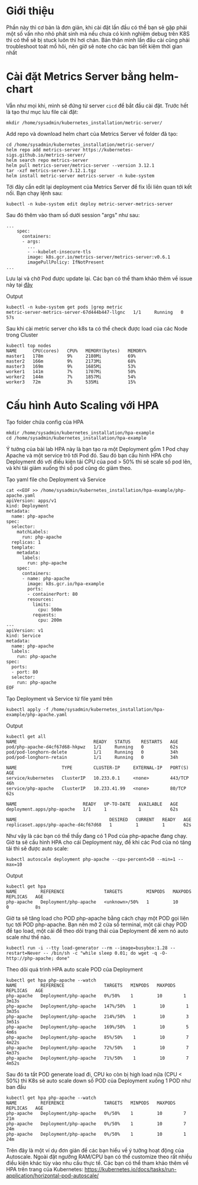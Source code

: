 # Giới thiệu
Phần này thì cơ bản là đơn giản, khi cài đặt lần đầu có thể bạn sẽ gặp phải một số vấn nho nhỏ phát sinh mà nếu chưa có kinh nghiệm debug trên K8S thì có thể sẽ bị stuck luôn thì hơi chán.
Bản thân mình lần đầu cài cũng phải troubleshoot toát mồ hôi, nên giờ sẽ note cho các bạn tiết kiệm thời gian nhất

# Cài đặt Metrics Server bằng helm-chart
Vẫn như mọi khi, mình sẽ đứng từ server `cicd` để bắt đầu cài đặt. Trước hết là tạo thư mục lưu file cài đặt:
```
mkdir /home/sysadmin/kubernetes_installation/metric-server/
```

Add repo và download helm chart của Metrics Server về folder đã tạo:
```
cd /home/sysadmin/kubernetes_installation/metric-server/
helm repo add metrics-server https://kubernetes-sigs.github.io/metrics-server/
helm search repo metrics-server
helm pull metrics-server/metrics-server --version 3.12.1
tar -xzf metrics-server-3.12.1.tgz
helm install metric-server metrics-server -n kube-system
```

Tới đây cần edit lại deployment của Metrics Server để fix lỗi liên quan tới kết nối. Bạn chạy lệnh sau:
```
kubectl -n kube-system edit deploy metric-server-metrics-server
```

Sau đó thêm vào tham số dưới session "args" như sau:
```
...
    spec:
      containers:
      - args:
        ...
        - --kubelet-insecure-tls
        image: k8s.gcr.io/metrics-server/metrics-server:v0.6.1
        imagePullPolicy: IfNotPresent
...
```
Lưu lại và chờ Pod được update lại. Các bạn có thể tham khảo thêm về issue này tại [đây](https://github.com/kubernetes-sigs/metrics-server/issues/278)

Output
```
kubectl -n kube-system get pods |grep metric
metric-server-metrics-server-67d444b447-llgnc   1/1     Running   0          57s
```

Sau khi cài metric server cho k8s ta có thể check được load của các Node trong Cluster
```
kubectl top nodes
NAME      CPU(cores)   CPU%   MEMORY(bytes)   MEMORY%
master1   178m         9%     2180Mi          69%
master2   166m         9%     2173Mi          68%
master3   169m         9%     1685Mi          53%
worker1   141m         7%     1707Mi          50%
worker2   144m         7%     1857Mi          54%
worker3   72m          3%     535Mi           15%
```

# Cấu hình Auto Scaling với HPA
Tạo folder chứa config của HPA
```
mkdir /home/sysadmin/kubernetes_installation/hpa-example
cd /home/sysadmin/kubernetes_installation/hpa-example
```
Ý tưởng của bài lab HPA này là bạn tạo ra một Deployment gồm 1 Pod chạy Apache và một service trỏ tới Pod đó. Sau đó bạn cấu hình HPA cho Deployment đó với điều kiện tải CPU của pod > 50% thì sẽ scale số pod lên, và khi tải giảm xuống thì số pod cũng dc giảm theo.

Tạo yaml file cho Deployment và Service

```
cat <<EOF >> /home/sysadmin/kubernetes_installation/hpa-example/php-apache.yaml
apiVersion: apps/v1
kind: Deployment
metadata:
  name: php-apache
spec:
  selector:
    matchLabels:
      run: php-apache
  replicas: 1
  template:
    metadata:
      labels:
        run: php-apache
    spec:
      containers:
      - name: php-apache
        image: k8s.gcr.io/hpa-example
        ports:
        - containerPort: 80
        resources:
          limits:
            cpu: 500m
          requests:
            cpu: 200m
---
apiVersion: v1
kind: Service
metadata:
  name: php-apache
  labels:
    run: php-apache
spec:
  ports:
  - port: 80
  selector:
    run: php-apache
EOF
```

Tạo Deployment và Service từ file yaml trên 
```
kubectl apply -f /home/sysadmin/kubernetes_installation/hpa-example/php-apache.yaml
```

Output
```
kubectl get all
NAME                             READY   STATUS    RESTARTS   AGE
pod/php-apache-d4cf67d68-hkpwz   1/1     Running   0          62s
pod/pod-longhorn-delete          1/1     Running   0          34h
pod/pod-longhorn-retain          1/1     Running   0          34h

NAME                 TYPE        CLUSTER-IP     EXTERNAL-IP   PORT(S)   AGE
service/kubernetes   ClusterIP   10.233.0.1     <none>        443/TCP   46h
service/php-apache   ClusterIP   10.233.41.99   <none>        80/TCP    62s

NAME                         READY   UP-TO-DATE   AVAILABLE   AGE
deployment.apps/php-apache   1/1     1            1           62s

NAME                                   DESIRED   CURRENT   READY   AGE
replicaset.apps/php-apache-d4cf67d68   1         1         1       62s
```

Như vậy là các bạn có thể thấy đang có 1 Pod của php-apache đang chạy. Giờ ta sẽ cấu hình HPA cho cái Deployment này, để khi các Pod của nó tăng tải thì sẽ được auto scale:

```
kubectl autoscale deployment php-apache --cpu-percent=50 --min=1 --max=10
```

Output
```
kubectl get hpa
NAME         REFERENCE               TARGETS         MINPODS   MAXPODS   REPLICAS   AGE
php-apache   Deployment/php-apache   <unknown>/50%   1         10        0          8s
```

Giờ ta sẽ tăng load cho POD php-apache bằng cách chạy một POD gọi liên tục tới POD php-apache. Bạn nên mở 2 cửa sổ terminal, một cái chạy POD để tạo load, một cái để theo dõi trạng thái của Deployment để xem nó auto scale như thế nào.

```
kubectl run -i --tty load-generator --rm --image=busybox:1.28 --restart=Never -- /bin/sh -c "while sleep 0.01; do wget -q -O- http://php-apache; done"
```

Theo dõi quá trình HPA auto scale POD của Deployment
```
kubectl get hpa php-apache --watch
NAME         REFERENCE               TARGETS   MINPODS   MAXPODS   REPLICAS   AGE
php-apache   Deployment/php-apache   0%/50%    1         10        1          3m13s
php-apache   Deployment/php-apache   147%/50%   1         10        1          3m35s
php-apache   Deployment/php-apache   214%/50%   1         10        3          3m51s
php-apache   Deployment/php-apache   169%/50%   1         10        5          4m6s
php-apache   Deployment/php-apache   85%/50%    1         10        7          4m22s
php-apache   Deployment/php-apache   72%/50%    1         10        7          4m37s
php-apache   Deployment/php-apache   71%/50%    1         10        7          4m52s
```

Sau đó ta tắt POD generate load đi, CPU ko còn bị high load nữa (CPU < 50%) thì K8s sẽ auto scale down số POD của Deployment xuống 1 POD như ban đầu
```
kubectl get hpa php-apache --watch
NAME         REFERENCE               TARGETS   MINPODS   MAXPODS   REPLICAS   AGE
php-apache   Deployment/php-apache   0%/50%    1         10        7          21m
php-apache   Deployment/php-apache   0%/50%    1         10        7          24m
php-apache   Deployment/php-apache   0%/50%    1         10        1          24m
```

Trên đây là một ví dụ đơn giản để các bạn hiểu về ý tưởng hoạt động của Autoscale. Ngoài đặt ngưỡng RAM/CPU bạn có thể customize theo rất nhiều điều kiện khác tùy vào nhu cầu thực tế. Các bạn có thể tham khảo thêm về HPA trên trang của Kubernetes: https://kubernetes.io/docs/tasks/run-application/horizontal-pod-autoscale/




